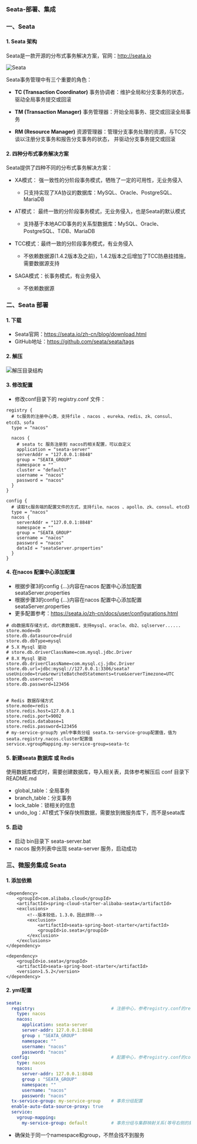 ### Seata-部署、集成
### 一、Seata
#### 1. Seata 架构
Seata是一款开源的分布式事务解决方案，官网：http://seata.io

![Seata](https://fgq233.github.io/imgs/springcloud/seata2.jpg)

Seata事务管理中有三个重要的角色：

- **TC (Transaction Coordinator)** 事务协调者：维护全局和分支事务的状态，驱动全局事务提交或回滚

- **TM (Transaction Manager)** 事务管理器：开始全局事务、提交或回滚全局事务

- **RM (Resource Manager)** 资源管理器：管理分支事务处理的资源，与TC交谈以注册分支事务和报告分支事务的状态，
并驱动分支事务提交或回滚



#### 2. 四种分布式事务解决方案
Seata提供了四种不同的分布式事务解决方案：

* XA模式： 强一致性的分阶段事务模式，牺牲了一定的可用性，无业务侵入
    * 只支持实现了XA协议的数据库：MySQL、Oracle、PostgreSQL、MariaDB

* AT模式： 最终一致的分阶段事务模式，无业务侵入，也是Seata的默认模式
    * 支持基于本地ACID事务的关系型数据库：MySQL、Oracle、PostgreSQL、TiDB、MariaDB
    
* TCC模式：最终一致的分阶段事务模式，有业务侵入
    * 不依赖数据源(1.4.2版本及之前)，1.4.2版本之后增加了TCC防悬挂措施，需要数据源支持

* SAGA模式：长事务模式，有业务侵入
    * 不依赖数据源

 
 
 
 
 
### 二、Seata 部署
#### 1. 下载
* Seata官网：https://seata.io/zh-cn/blog/download.html
* GitHub地址：https://github.com/seata/seata/tags

#### 2. 解压
![解压目录结构](https://fgq233.github.io/imgs/springcloud/seata3.png)

#### 3. 修改配置
* 修改conf目录下的 registry.conf 文件：

```
registry {
  # tc服务的注册中心类，支持file 、nacos 、eureka、redis、zk、consul、etcd3、sofa
  type = "nacos"

  nacos {
    # seata tc 服务注册到 nacos的相关配置，可以自定义
    application = "seata-server"
    serverAddr = "127.0.0.1:8848"
    group = "SEATA_GROUP"
    namespace = ""
    cluster = "default"
    username = "nacos"
    password = "nacos"
  }
}

config {
  # 读取tc服务端的配置文件的方式，支持file、nacos 、apollo、zk、consul、etcd3
  type = "nacos"
  nacos {
    serverAddr = "127.0.0.1:8848"
    namespace = ""
    group = "SEATA_GROUP"
    username = "nacos"
    password = "nacos"
    dataId = "seataServer.properties"
  }
}
```


#### 4. 在nacos 配置中心添加配置

* 根据步骤3的config {...}内容在nacos 配置中心添加配置 seataServer.properties
* 根据步骤3的config {...}内容在nacos 配置中心添加配置 seataServer.properties
* 更多配置参考：https://seata.io/zh-cn/docs/user/configurations.html


``` 
# db数据库存储方式，db代表数据库，支持mysql、oracle、db2、sqlserver......
store.mode=db
store.db.datasource=druid
store.db.dbType=mysql
# 5.X Mysql 驱动
# store.db.driverClassName=com.mysql.jdbc.Driver
# 8.X Mysql 驱动
store.db.driverClassName=com.mysql.cj.jdbc.Driver
store.db.url=jdbc:mysql://127.0.0.1:3306/seata?useUnicode=true&rewriteBatchedStatements=true&serverTimezone=UTC
store.db.user=root
store.db.password=123456


# Redis 数据存储方式
store.mode=redis
store.redis.host=127.0.0.1
store.redis.port=9002
store.redis.database=1
store.redis.password=123456
# my-service-group为 yml中事务分组 seata.tx-service-group配置值，值为seata.registry.nacos.cluster配置值
service.vgroupMapping.my-service-group=seata-tc
```
  
#### 5. 新建seata 数据库 或 Redis
使用数据库模式时，需要创建数据库，导入相关表，具体参考解压后 conf 目录下 README.md
* global_table：全局事务
* branch_table：分支事务
* lock_table：锁相关的信息
* undo_log：AT模式下保存快照数据，需要放到微服务库下，而不是seata库

#### 5. 启动
* 启动 bin目录下 seata-server.bat
* nacos 服务列表中出现 seata-server 服务，启动成功









### 三、微服务集成 Seata
#### 1. 添加依赖
```
<dependency>
    <groupId>com.alibaba.cloud</groupId>
    <artifactId>spring-cloud-starter-alibaba-seata</artifactId>
    <exclusions>
        <!--版本较低，1.3.0，因此排除-->
        <exclusion>
            <artifactId>seata-spring-boot-starter</artifactId>
            <groupId>io.seata</groupId>
        </exclusion>
    </exclusions>
</dependency>

<dependency>
    <groupId>io.seata</groupId>
    <artifactId>seata-spring-boot-starter</artifactId>
    <version>1.5.2</version>
</dependency>
```

#### 2. yml配置
```yml
seata:
  registry:                             # 注册中心，参考registry.conf的registry
    type: nacos
    nacos:
      application: seata-server
      server-addr: 127.0.0.1:8848
      group : "SEATA_GROUP"
      namespace: ""
      username: "nacos"
      password: "nacos"
  config:                               # 配置中心，参考registry.conf的config
    type: nacos
    nacos:
      server-addr: 127.0.0.1:8848
      group : "SEATA_GROUP"
      namespace: ""
      username: "nacos"
      password: "nacos"
  tx-service-group: my-service-group    # 事务分组配置
  enable-auto-data-source-proxy: true
  service:
    vgroup-mapping:                    
      my-service-group: default         # 事务分组与集群映射关系(等号右侧的集群名需要与Seata-server注册到Nacos的cluster保持一致)
```

* 确保处于同一个namespace和group，不然会找不到服务


